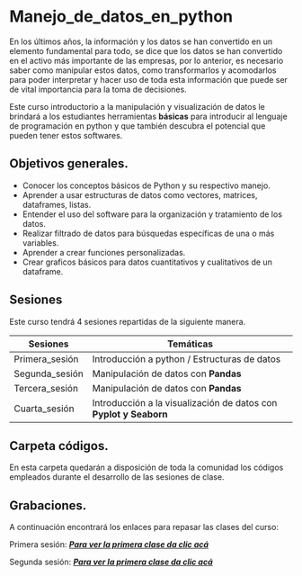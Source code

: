 # Manejo_de_datos_en_python

En los últimos años, la información y los datos se han convertido en un elemento fundamental para todo, se dice que los datos se han convertido en el activo más importante de las empresas, por lo anterior, es necesario saber como manipular estos datos, como transformarlos y acomodarlos para poder interpretar y hacer uso de toda esta información que puede ser de vital importancia para la toma de decisiones.  

Este curso introductorio a la manipulación y visualización de datos le brindará a los estudiantes herramientas **básicas** para introducir al lenguaje de programación en python y que también descubra el potencial que pueden tener estos softwares.

## Objetivos generales.

* Conocer los conceptos básicos de Python y su respectivo manejo.
* Aprender a usar estructuras de datos como vectores, matrices, dataframes, listas.
* Entender el uso del software para la organización y tratamiento de los datos.
* Realizar filtrado de datos para búsquedas específicas de una o más variables.
* Aprender a crear funciones personalizadas.
* Crear graficos básicos para datos cuantitativos y cualitativos de un dataframe.


## Sesiones 
Este curso tendrá 4 sesiones repartidas de la siguiente manera.

| Sesiones | Temáticas |
| --- | --- |
| Primera_sesión| Introducción a python / Estructuras de datos|
| Segunda_sesión| Manipulación de datos con **Pandas**|
| Tercera_sesión| Manipulación de datos con **Pandas**|
| Cuarta_sesión| Introducción a la visualización de datos con **Pyplot y Seaborn**|

## Carpeta códigos.

En esta carpeta quedarán a disposición de toda la comunidad los códigos empleados durante el desarrollo de las sesiones de clase.

## Grabaciones.

A continuación encontrará los enlaces para repasar las clases del curso:

Primera sesión: [***Para ver la primera clase da clic acá***](https://unisalleedu.sharepoint.com/:v:/r/sites/ManipulacinyvisualizacindedatosenPython/Shared%20Documents/General/Recordings/Clase%20curso%20Python._20211102_210613.mp4?csf=1&web=1&e=iHygZl)

Segunda sesión: [***Para ver la primera clase da clic acá***](https://unisalleedu.sharepoint.com/:v:/r/sites/ManipulacinyvisualizacindedatosenPython/Shared%20Documents/General/Recordings/Clase%20curso%20Python.-20211104_161108-Grabaci%C3%B3n%20de%20la%20reuni%C3%B3n.mp4?csf=1&web=1&e=5NiykE)
